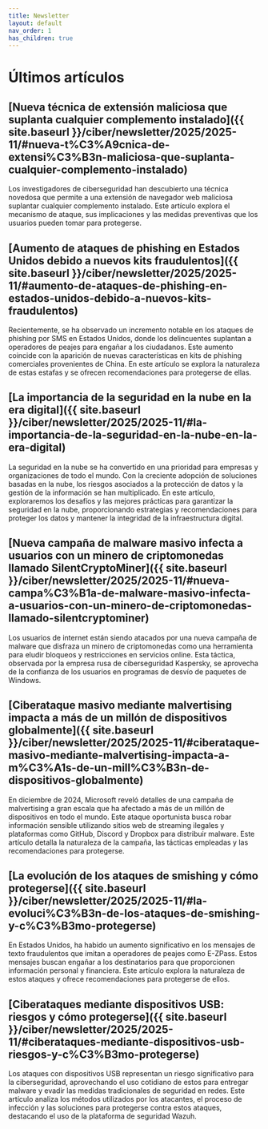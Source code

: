 ```yaml
---
title: Newsletter
layout: default
nav_order: 1
has_children: true
---
```


# Últimos artículos

## [Nueva técnica de extensión maliciosa que suplanta cualquier complemento instalado]({{ site.baseurl }}/ciber/newsletter/2025/2025-11/#nueva-t%C3%A9cnica-de-extensi%C3%B3n-maliciosa-que-suplanta-cualquier-complemento-instalado)

Los investigadores de ciberseguridad han descubierto una técnica novedosa que permite a una extensión de navegador web maliciosa suplantar cualquier complemento instalado. Este artículo explora el mecanismo de ataque, sus implicaciones y las medidas preventivas que los usuarios pueden tomar para protegerse.

## [Aumento de ataques de phishing en Estados Unidos debido a nuevos kits fraudulentos]({{ site.baseurl }}/ciber/newsletter/2025/2025-11/#aumento-de-ataques-de-phishing-en-estados-unidos-debido-a-nuevos-kits-fraudulentos)

Recientemente, se ha observado un incremento notable en los ataques de phishing por SMS en Estados Unidos, donde los delincuentes suplantan a operadores de peajes para engañar a los ciudadanos. Este aumento coincide con la aparición de nuevas características en kits de phishing comerciales provenientes de China. En este artículo se explora la naturaleza de estas estafas y se ofrecen recomendaciones para protegerse de ellas.

## [La importancia de la seguridad en la nube en la era digital]({{ site.baseurl }}/ciber/newsletter/2025/2025-11/#la-importancia-de-la-seguridad-en-la-nube-en-la-era-digital)

La seguridad en la nube se ha convertido en una prioridad para empresas y organizaciones de todo el mundo. Con la creciente adopción de soluciones basadas en la nube, los riesgos asociados a la protección de datos y la gestión de la información se han multiplicado. En este artículo, exploraremos los desafíos y las mejores prácticas para garantizar la seguridad en la nube, proporcionando estrategias y recomendaciones para proteger los datos y mantener la integridad de la infraestructura digital.

## [Nueva campaña de malware masivo infecta a usuarios con un minero de criptomonedas llamado SilentCryptoMiner]({{ site.baseurl }}/ciber/newsletter/2025/2025-11/#nueva-campa%C3%B1a-de-malware-masivo-infecta-a-usuarios-con-un-minero-de-criptomonedas-llamado-silentcryptominer)

Los usuarios de internet están siendo atacados por una nueva campaña de malware que disfraza un minero de criptomonedas como una herramienta para eludir bloqueos y restricciones en servicios online. Esta táctica, observada por la empresa rusa de ciberseguridad Kaspersky, se aprovecha de la confianza de los usuarios en programas de desvío de paquetes de Windows.

## [Ciberataque masivo mediante malvertising impacta a más de un millón de dispositivos globalmente]({{ site.baseurl }}/ciber/newsletter/2025/2025-11/#ciberataque-masivo-mediante-malvertising-impacta-a-m%C3%A1s-de-un-mill%C3%B3n-de-dispositivos-globalmente)

En diciembre de 2024, Microsoft reveló detalles de una campaña de malvertising a gran escala que ha afectado a más de un millón de dispositivos en todo el mundo. Este ataque oportunista busca robar información sensible utilizando sitios web de streaming ilegales y plataformas como GitHub, Discord y Dropbox para distribuir malware. Este artículo detalla la naturaleza de la campaña, las tácticas empleadas y las recomendaciones para protegerse.

## [La evolución de los ataques de smishing y cómo protegerse]({{ site.baseurl }}/ciber/newsletter/2025/2025-11/#la-evoluci%C3%B3n-de-los-ataques-de-smishing-y-c%C3%B3mo-protegerse)

En Estados Unidos, ha habido un aumento significativo en los mensajes de texto fraudulentos que imitan a operadores de peajes como E-ZPass. Estos mensajes buscan engañar a los destinatarios para que proporcionen información personal y financiera. Este artículo explora la naturaleza de estos ataques y ofrece recomendaciones para protegerse de ellos.

## [Ciberataques mediante dispositivos USB: riesgos y cómo protegerse]({{ site.baseurl }}/ciber/newsletter/2025/2025-11/#ciberataques-mediante-dispositivos-usb-riesgos-y-c%C3%B3mo-protegerse)

Los ataques con dispositivos USB representan un riesgo significativo para la ciberseguridad, aprovechando el uso cotidiano de estos para entregar malware y evadir las medidas tradicionales de seguridad en redes. Este artículo analiza los métodos utilizados por los atacantes, el proceso de infección y las soluciones para protegerse contra estos ataques, destacando el uso de la plataforma de seguridad Wazuh.